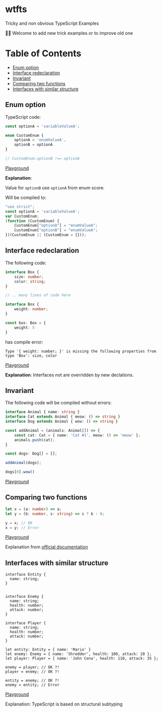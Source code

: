 # wtfts
Tricky and non obvious TypeScript Examples

👋🏻 Welcome to add new trick examples or to improve old one

# Table of Contents

* [Enum option](#enum-option)
* [Interface redeclaration](#interface-redeclaration)
* [Invariant](#invariant)
* [Comparing two functions](#comparing-two-functions)
* [Interfaces with similar structure](#interfaces-with-similar-structure)

## Enum option

TypeScript code:

```typescript
const optionA = 'variableValueA';

enum CustomEnum {
    optionA = 'enumValueA',
    optionB = optionA
}

// CustomEnum.optionB !== optionA
```

[Playground](https://www.typescriptlang.org/play?ts=4.2.3&ssl=1&ssc=1&pln=6&pc=2#code/MYewdgzgLgBCAOUCW4CCMC8MDkA3AhgE5L4BGANgKYBq+5ArpatgNwCwAUJ5WPQLYwAwvWgg+AUV4CA3pxjy4iFGHRZsPfrQZNsAGjkKEycACFMi4ys4BfIA)

**Explanation**: 

Value for `optionB` use `optionA` from enum score.

Will be compiled to:

```javascript
"use strict";
const optionA = 'variableValueA';
var CustomEnum;
(function (CustomEnum) {
    CustomEnum["optionA"] = "enumValueA";
    CustomEnum["optionB"] = "enumValueA";
})(CustomEnum || (CustomEnum = {}));
```

## Interface redeclaration

The following code:

```typescript
interface Box {
    size: number;
    color: string;
}

// .. many lines of code here

interface Box {
    weight: number;
}

const box: Box = {
    weight: 5
}
```

has compile error:

```
Type '{ weight: number; }' is missing the following properties from type 'Box': size, color
```

[Playground](https://www.typescriptlang.org/play?ts=4.2.3#code/JYOwLgpgTgZghgYwgAgEIHsAeyDeBYAKGWOQGdgAvCALmRAFcBbAI2gG5CTkF0AbdKLVJgooAOYcCAX0KEA9HOQA6JckZwQAT2S9QEUsnQxu6ACYoAFtAiyCoSLEQoM2fERIB3CMDEWwtBhZ2QhkCQh4QYWRmLFoXZABeXE5Pb19-ZABWENsgA)

**Explanation**: Interfaces not are overridden by new declations. 


## Invariant

The following code will be compiled without errors:

```typescript
interface Animal { name: string }
interface Cat extends Animal { meow: () => string }
interface Dog extends Animal { wow: () => string }

const addAnimal = (animals: Animal[]) => {
    const cat: Cat = { name: 'Cat #1', meow: () => 'meow' };
    animals.push(cat);
}

const dogs: Dog[] = [];

addAnimal(dogs);

dogs[0].wow()
```

[Playground](https://www.typescriptlang.org/play?ts=4.2.3#code/JYOwLgpgTgZghgYwgAgIImAWzgG2Qb2RDkwgC5kBnMKUAc2QF8BYAKFElkRQGE4xkEAB6QQAE0poM2PIVIB7AO4UAFAEpkAXgB8VGvSZsO0eEmQAReQ2GiJUrLgLJFS1Rp17aIBi1ZsE8iDUyHBiYugOeJrIKnDSuJQUETIA2gC67rr4bMi5yAFBAgj8FHwC0YTEpBQA5GXIAMQAjDUANMgKyjGZyDWdNUwA3Dl5cZGUAHQADgCulAAWKsVgasOsvv6BwWJWiRZW6VrI6WtsoeHxOCo7dJSrbGw3lCkADGkTLorqbEA)


## Comparing two functions

```typescript
let x = (a: number) => a;
let y = (b: number, s: string) => s ? b : 0;

y = x; // OK
x = y; // Error
```

[Playground](https://www.typescriptlang.org/play?ssl=1&ssc=1&pln=5&pc=16#code/DYUwLgBAHhC8EAoCGAuCA7ArgWwEYgCcBKOAPgiQG4BYAKFEgE85Fc0s9CAaCAZzV5gCAS3QBzErHK8IAfgi4IaAAw1adZvCiUIAel0QA8gGs6MeIx36IAUQIEA9gSA)

Explanation from [official documentation](https://www.typescriptlang.org/docs/handbook/type-compatibility.html#comparing-two-functions)

## Interfaces with similar structure

```
interface Entity {
  name: string;
}


interface Enemy {
  name: string;
  health: number;
  attack: number;
}

interface Player {
  name: string;
  health: number;
  attack: number;
}

let entity: Entity = { name: 'Mario' }
let enemy: Enemy = { name: 'Shredder', health: 100, attack: 20 };
let player: Player = { name: 'John Cena', health: 110, attack: 35 };

enemy = player; // OK ?!
player = enemy; // OK ?!

entity = enemy; // OK ?!
enemy = entity; // Error
```

[Playground](
https://www.typescriptlang.org/play?ssl=1&ssc=1&pln=27&pc=1#code/JYOwLgpgTgZghgYwgAgKLmGAnsg3gWAChlkQ4BbCALmQGcwpQBzAbiIF8ivDRJZEU6CORwFipCtToNmbcQAsIcADZh5NEAFdyAI2hyScMGEQBrDdr1Q5nQkV7R4SZAAVlcLNDxESZSjXpGEFYfZEUVNQtdfVCjEwRzUksYwlsiZQgwZAgMbBp0MEwcAF48CX9kAHIAWThGAHtK5FsMrJzhLHyQDuRS3HKpSoBleSgIABNx6EqAGjClVXVkAEYABlW5uLMaACZV5rlW5AAHd08oGjcPLz6BmkqAKXr5EGQAYRy4WfmIpeW1zbGbbIADMAFYDtx2iJeiczvpkAB6RHIADyAGlkAB+ACERFO1ygsOhWBYSJRGOxeLshByhWwxO6IjJyLRmNxRBJjPppPJaCgUHqUCIQA)

Explanation: TypeScript is based on structural subtyping
